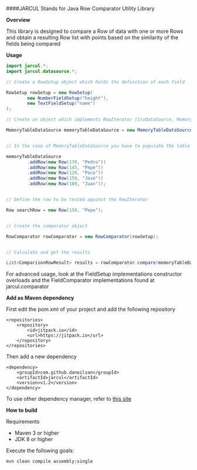 ####JARCUL
Stands for Java Row Comparator Utility Library

**Overview**

This library is designed to compare a Row of data with one or more Rows and obtain a resulting Row list with points based on the similarity of the fields being compared

**Usage**

```java
import jarcul.*;
import jarcul.datasource.*;

// Create a RowSetup object which holds the definition of each field

RowSetup rowSetup = new RowSetup(
        new NumberFieldSetup("height"),
        new TextFieldSetup("name")
);

// Create an object which implements RowIterator (CsvDataSource, MemoryTableDataSource and SqlDataSource implementations available)

MemoryTableDataSource memoryTableDataSource = new MemoryTableDataSource(rowSetup);


// In the case of MemoryTableDataSource you have to populate the table

memoryTableDataSource
        .addRow(new Row(170, "Pedro"))
        .addRow(new Row(145, "Pepe"))
        .addRow(new Row(120, "Paco"))
        .addRow(new Row(150, "José"))
        .addRow(new Row(180, "Juan"));


// Define the row to be tested against the RowIterator

Row searchRow = new Row(150, "Pepe");


// Create the comparator object

RowComparator rowComparator = new RowComparator(rowSetup);


// Calculate and get the results

List<ComparisonRowResult> results = rowComparator.compare(memoryTableDataSource, searchRow);
```

For advanced usage, look at the FieldSetup implementations constructor overloads and the FieldComparator implementations found at jarcul.comparator

**Add as Maven dependency**

First edit the pom.xml of your project and add the following repository

	<repositories>
		<repository>
		    <id>jitpack.io</id>
		    <url>https://jitpack.io</url>
		</repository>
	</repositories>

Then add a new dependency

	<dependency>
	    <groupId>com.github.daneilsan</groupId>
	    <artifactId>jarcul</artifactId>
	    <version>v1.2</version>
	</dependency>

To use other dependency manager, refer to [this site](https://jitpack.io/#daneilsan/jarcul)

**How to build**

Requirements

 - Maven 3 or higher
 - JDK 8 or higher

 Execute the following goals:

`mvn clean compile assembly:single`

